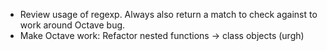 * Review usage of regexp. Always also return a match to check against to work around Octave bug.
* Make Octave work: Refactor nested functions -> class objects (urgh)
